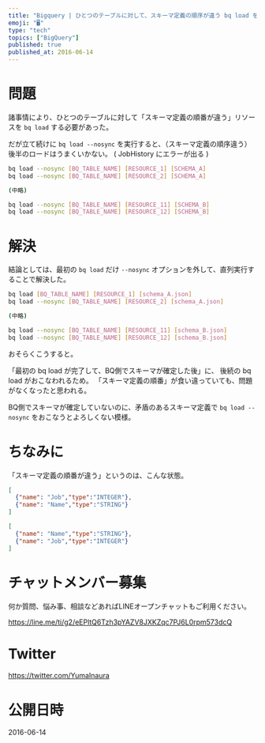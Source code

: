 ```yaml
---
title: "Bigquery | ひとつのテーブルに対して、スキーマ定義の順序が違う bq load を --nosync で実行するとうまくいかなかっ"
emoji: "🖥"
type: "tech"
topics: ["BigQuery"]
published: true
published_at: 2016-06-14
---
```


# 問題

諸事情により、ひとつのテーブルに対して「スキーマ定義の順番が違う」リソースを `bq load` する必要があった。

だが立て続けに `bq load --nosync` を実行すると、（スキーマ定義の順序違う）後半のロードはうまくいかない。
( JobHistory にエラーが出る )

```bash
bq load --nosync [BQ_TABLE_NAME] [RESOURCE_1] [SCHEMA_A]
bq load --nosync [BQ_TABLE_NAME] [RESOURCE_2] [SCHEMA_A]

(中略)

bq load --nosync [BQ_TABLE_NAME] [RESOURCE_11] [SCHEMA_B]
bq load --nosync [BQ_TABLE_NAME] [RESOURCE_12] [SCHEMA_B]
```

# 解決

結論としては、最初の `bq load` だけ `--nosync` オプションを外して、直列実行することで解決した。

```bash
bq load [BQ_TABLE_NAME] [RESOURCE_1] [schema_A.json]
bq load --nosync [BQ_TABLE_NAME] [RESOURCE_2] [schema_A.json]

(中略)

bq load --nosync [BQ_TABLE_NAME] [RESOURCE_11] [schema_B.json]
bq load --nosync [BQ_TABLE_NAME] [RESOURCE_12] [schema_B.json]
```

おそらくこうすると。

「最初の bq load が完了して、BQ側でスキーマが確定した後」に、 後続の bq load がおこなわれるため。
「スキーマ定義の順番」が食い違っていても、問題がなくなったと思われる。

BQ側でスキーマが確定していないのに、矛盾のあるスキーマ定義で `bq load --nosync` をおこなうとよろしくない模様。

# ちなみに

「スキーマ定義の順番が違う」というのは、こんな状態。

```schema_A.json
[
  {"name": "Job","type":"INTEGER"},
  {"name": "Name","type":"STRING"}
]
```

```schema_B.json
[
  {"name": "Name","type":"STRING"},
  {"name": "Job","type":"INTEGER"}
]
```











<!-- Update From Qiita API -->

# チャットメンバー募集


何か質問、悩み事、相談などあればLINEオープンチャットもご利用ください。

https://line.me/ti/g2/eEPltQ6Tzh3pYAZV8JXKZqc7PJ6L0rpm573dcQ





# Twitter


https://twitter.com/YumaInaura


<!-- Update From Qiita API -->



# 公開日時

2016-06-14
